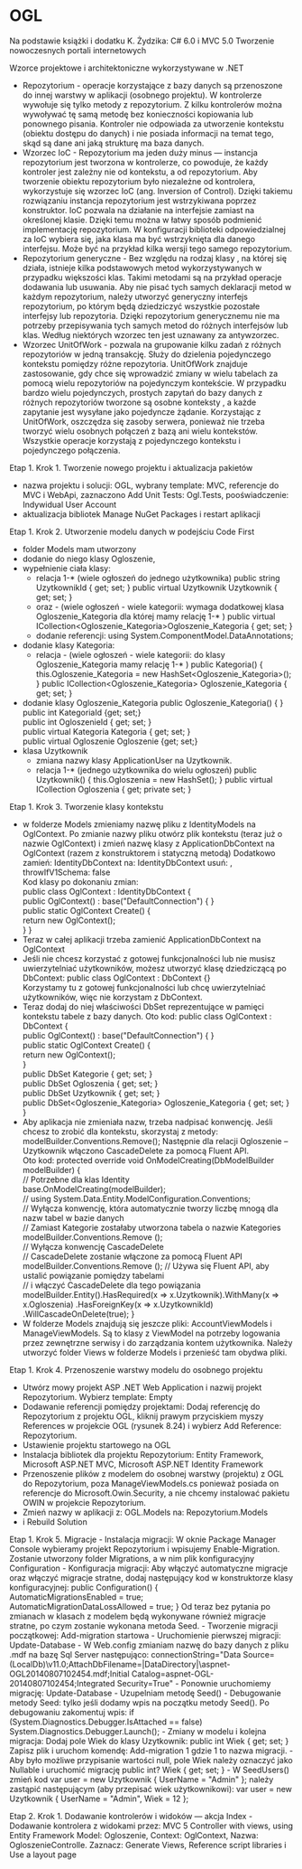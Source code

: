 # OGL
Na podstawie książki i dodatku K. Żydzika: C# 6.0 i MVC 5.0 Tworzenie nowoczesnych portali internetowych

Wzorce projektowe i architektoniczne wykorzystywane w .NET 
- Repozytorium - operacje korzystające z bazy danych są przenoszone do innej warstwy w aplikacji (osobnego projektu). W kontrolerze wywołuje się tylko metody z repozytorium. Z kilku kontrolerów można wywoływać tę samą metodę bez konieczności kopiowania lub ponownego pisania. Kontroler nie odpowiada za utworzenie kontekstu (obiektu dostępu do danych) i nie posiada informacji na temat tego, skąd są dane ani jaką strukturę ma baza danych. 
- Wzorzec IoC - Repozytorium ma jeden duży minus — instancja repozytorium jest tworzona w kontrolerze, co powoduje, że każdy kontroler jest zależny nie od kontekstu, a od repozytorium. Aby tworzenie obiektu repozytorium było niezależne od kontrolera, wykorzystuje się wzorzec IoC (ang. Inversion of Control). Dzięki takiemu rozwiązaniu instancja repozytorium jest wstrzykiwana poprzez konstruktor. IoC pozwala na działanie na interfejsie zamiast na określonej klasie. Dzięki temu można w łatwy sposób podmienić implementację repozytorium. W konfiguracji biblioteki odpowiedzialnej za IoC wybiera się, jaka klasa ma być wstrzyknięta dla danego interfejsu. Może być na przykład kilka wersji tego samego repozytorium. 
- Repozytorium generyczne - Bez względu na rodzaj klasy , na której się działa, istnieje kilka podstawowych metod wykorzystywanych w przypadku większości klas. Takimi metodami są na przykład operacje dodawania lub usuwania. Aby nie pisać tych samych deklaracji metod w każdym repozytorium, należy utworzyć generyczny interfejs repozytorium, po którym będą dziedziczyć wszystkie pozostałe interfejsy lub repozytoria. Dzięki repozytorium generycznemu nie ma potrzeby przepisywania tych samych metod do różnych interfejsów lub klas. Według niektórych wzorzec ten jest uznawany za antywzorzec. 
- Wzorzec UnitOfWork - pozwala na grupowanie kilku zadań z różnych repozytoriów w jedną transakcję. Służy do dzielenia pojedynczego kontekstu pomiędzy różne repozytoria. UnitOfWork znajduje zastosowanie, gdy chce się wprowadzić zmiany w wielu tabelach za pomocą wielu repozytoriów na pojedynczym kontekście. W przypadku bardzo wielu pojedynczych, prostych zapytań do bazy danych z różnych repozytoriów tworzone są osobne konteksty , a każde zapytanie jest wysyłane jako pojedyncze żądanie. Korzystając z UnitOfWork, oszczędza się zasoby serwera, ponieważ nie trzeba tworzyć wielu osobnych połączeń z bazą ani wielu kontekstów. Wszystkie operacje korzystają z pojedynczego kontekstu i pojedynczego połączenia.

Etap 1. Krok 1. Tworzenie nowego projektu i aktualizacja pakietów 
- nazwa projektu i solucji: OGL, wybrany template: MVC, referencje do MVC i WebApi, zaznaczono Add Unit Tests: Ogl.Tests, pooświadczenie: Indywidual User Account
- aktualizacja bibliotek Manage NuGet Packages i restart aplikacji

Etap 1. Krok 2. Utworzenie modelu danych w podejściu Code First
- folder Models mam utworzony 
- dodanie do niego klasy Ogloszenie, 
- wypełnienie ciała klasy: 
	- relacja 1-* (wiele ogłoszeń do jednego użytkownika) 
		public string UzytkownikId { get; set; }
		public virtual Uzytkownik Uzytkownik { get; set; }
	- oraz *-* (wiele ogłoszeń - wiele kategorii: wymaga dodatkowej klasa Ogloszenie_Kategoria dla której mamy relację 1-* )
		public virtual ICollection<Ogloszenie_Kategoria>Ogloszenie_Kategoria { get; set; }	
	- dodanie referencji: using System.ComponentModel.DataAnnotations;
- dodanie klasy Kategoria:
	- relacja *-* (wiele ogłoszeń - wiele kategorii: do klasy Ogloszenie_Kategoria mamy relację 1-* )
		public Kategoria()    {   this.Ogloszenie_Kategoria = new HashSet<Ogloszenie_Kategoria>();    }
		public ICollection<Ogloszenie_Kategoria> Ogloszenie_Kategoria { get; set; }
- dodanie klasy Ogloszenie_Kategoria
		public Ogloszenie_Kategoria()    {    }    
		public int KategoriaId {get; set;}    
		public int OgloszenieId { get; set; }    
		public virtual Kategoria Kategoria { get; set; }    
		public virtual Ogloszenie Ogloszenie {get; set;} 
- klasa Uzytkownik
	- zmiana nazwy klasy ApplicationUser na Uzytkownik.
	- relacja 1-* (jednego użytkownika do wielu ogłoszeń) 
		public Uzytkownik()    {        this.Ogloszenia = new HashSet<Ogloszenie>();    } 
		public virtual ICollection<Ogloszenie> Ogloszenia { get; private set; } 

Etap 1. Krok 3. Tworzenie klasy kontekstu 
- w folderze Models zmieniamy nazwę pliku z IdentityModels na OglContext. Po zmianie nazwy pliku otwórz plik kontekstu (teraz już o nazwie OglContext) i zmień nazwę klasy z ApplicationDbContext na OglContext (razem z konstruktorem i statyczną metodą) 
Dodatkowo zamień: IdentityDbContext<Uzytkownik> na: IdentityDbContext  usuń: , throwIfV1Schema: false<br/>
Kod klasy po dokonaniu zmian:<br/>
	public class OglContext : IdentityDbContext {    
		public OglContext()  : base("DefaultConnection")    {    }    
		public static OglContext Create()    {        
			return new OglContext();    
		} 
	}
- Teraz w całej aplikacji trzeba zamienić ApplicationDbContext na OglContext
- Jeśli nie chcesz korzystać z gotowej funkcjonalności lub nie musisz uwierzytelniać użytkowników, możesz utworzyć 	klasę dziedziczącą po DbContext: 	public class OglContext : DbContext {}  
	Korzystamy tu z gotowej funkcjonalności lub chcę uwierzytelniać użytkowników, więc nie korzystam z DbContext.
- Teraz dodaj do niej właściwości DbSet reprezentujące w pamięci kontekstu tabele z bazy danych. Oto kod:
	public class OglContext : DbContext {    
		public OglContext()        : base("DefaultConnection")    {    }    
		public static OglContext Create()    {        
			return new OglContext();    
		}    
		public DbSet<Kategoria> Kategorie { get; set; }    
		public DbSet<Ogloszenie> Ogloszenia { get; set; }    
		public DbSet<Uzytkownik> Uzytkownik { get; set; }    
		public DbSet<Ogloszenie_Kategoria> Ogloszenie_Kategoria { get; set; } 
	} 
-  Aby aplikacja nie zmieniała nazw, trzeba nadpisać konwencję. Jeśli chcesz to zrobić dla kontekstu, skorzystaj z metody: modelBuilder.Conventions.Remove<PluralizingTableNameConvention>(); 
Następnie dla relacji Ogloszenie – Uzytkownik włączono CascadeDelete za pomocą Fluent API. 	
	Oto kod:
		protected override void OnModelCreating(DbModelBuilder modelBuilder) {    
			// Potrzebne dla klas Identity    
			base.OnModelCreating(modelBuilder);    
			// using System.Data.Entity.ModelConfiguration.Conventions;    
			// Wyłącza konwencję, która automatycznie tworzy liczbę mnogą dla nazw tabel w bazie danych    
			// Zamiast Kategorie zostałaby utworzona tabela o nazwie Kategories    
			modelBuilder.Conventions.Remove <PluralizingTableNameConvention>();    
			// Wyłącza konwencję CascadeDelete    
			// CascadeDelete zostanie włączone za pomocą Fluent API    
			modelBuilder.Conventions.Remove <OneToManyCascadeDeleteConvention>();
			// Używa się Fluent API, aby ustalić powiązanie pomiędzy tabelami  
			// i włączyć CascadeDelete dla tego powiązania    
			modelBuilder.Entity<Ogloszenie>().HasRequired(x => x.Uzytkownik).WithMany(x => x.Ogloszenia) .HasForeignKey(x => x.UzytkownikId) .WillCascadeOnDelete(true); 
		} 
-  W folderze Models znajdują się jeszcze pliki: AccountViewModels i ManageViewModels. Są to klasy z ViewModel na potrzeby logowania przez zewnętrzne serwisy i do zarządzania kontem użytkownika. Należy utworzyć folder Views w folderze Models i przenieść tam obydwa pliki. 

Etap 1. Krok 4. Przenoszenie warstwy modelu do osobnego projektu 		
- Utwórz mowy projekt ASP .NET Web Application i nazwij projekt Repozytorium. Wybierz template: Empty
- Dodawanie referencji pomiędzy projektami:  Dodaj referencję do Repozytorium z projektu OGL, kliknij prawym przyciskiem myszy References w projekcie OGL (rysunek 8.24) i wybierz Add Reference: Repozytorium. 
- Ustawienie projektu startowego na OGL
- Instalacja bibliotek dla projektu Repozytorium: Entity Framework, Microsoft ASP.NET MVC, Microsoft ASP.NET Identity Framework 
- Przenoszenie plików z modelem do osobnej warstwy (projektu) z OGL do Repozytorium, poza ManageViewModels.cs ponieważ posiada on referencje do Microsoft.Owin.Security, a nie chcemy instalować pakietu OWIN w projekcie Repozytorium. 
- Zmień nazwy w aplikacji z: OGL.Models na: Repozytorium.Models
- i Rebuild Solution
	
Etap 1. Krok 5. Migracje
	- Instalacja migracji: W oknie Package Manager Console wybieramy projekt Repozytorium i wpisujemy Enable-Migration. Zostanie utworzony folder Migrations, a w nim plik konfiguracyjny Configuration
	- Konfiguracja migracji: Aby włączyć automatyczne migracje oraz włączyć migracje stratne, dodaj następujący kod w konstruktorze klasy konfiguracyjnej: 
		public Configuration() {    
			AutomaticMigrationsEnabled = true;    
			AutomaticMigrationDataLossAllowed = true; 
		} 
	Od teraz bez pytania po zmianach w klasach z modelem będą wykonywane również migracje stratne, po czym zostanie wykonana metoda Seed. 
	- Tworzenie migracji początkowej: 
		Add-migration startowa 
	- Uruchomienie pierwszej migracji:
		Update-Database
	- W Web.config zmianiam nazwę do bazy danych z pliku .mdf na bazę Sql Server następująco: 
		connectionString="Data Source= (LocalDb)\v11.0;AttachDbFilename=|DataDirectory|\aspnet-OGL20140807102454.mdf;Initial Catalog=aspnet-OGL-20140807102454;Integrated Security=True" 
	- Ponownie uruchomiemy migrację:
		Update-Database
	- Uzupelniam metodę Seed()
	- Debugowanie metody Seed: tylko jeśli dodamy wpis na początku metody Seed(). Po debugowaniu zakomentuj wpis:
		if (System.Diagnostics.Debugger.IsAttached == false)    
			System.Diagnostics.Debugger.Launch(); 
	- Zmiany w modelu i kolejna migracja: 
		Dodaj pole Wiek do klasy Uzytkownik: 
			public int Wiek { get; set; } 
		Zapisz plik i uruchom komendę: 
			Add-migration 1 
		gdzie 1 to nazwa migracji. 
	- Aby było możliwe przypisanie wartości null, pole Wiek należy oznaczyć jako Nullable i uruchomić migrację
		public int? Wiek { get; set; } 
	- W SeedUsers() zmień kod 
			var user = new Uzytkownik { UserName = "Admin" }; 
		należy zastąpić następującym (aby przepisać wiek użytkownikowi): 
			var user = new Uzytkownik { UserName = "Admin", Wiek = 12 }; 
	

Etap 2. Krok 1. Dodawanie kontrolerów i widoków — akcja Index
	- Dodawanie kontrolera z widokami przez: MVC 5 Controller with views, using Entity Framework
		Model: Ogloszenie, Context: OglContext, Nazwa: OgloszenieControlle.
		Zaznacz: Generate Views, Reference script libraries i Use a layout page
	
